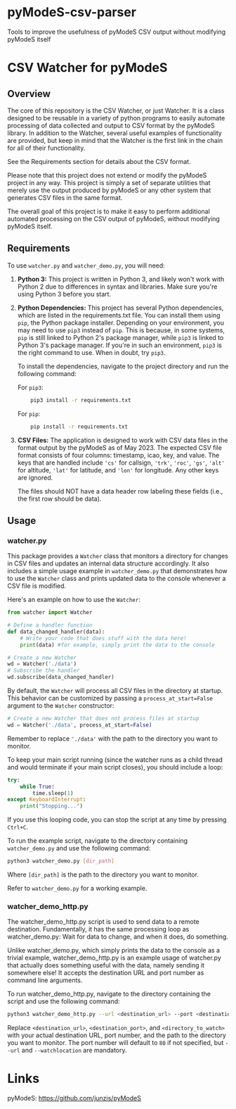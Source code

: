 # pyModeS-csv-parser
Tools to improve the usefulness of pyModeS CSV output without modifying pyModeS itself


# CSV Watcher for pyModeS

## Overview
The core of this repository is the CSV Watcher, or just Watcher. It is a class designed to be reusable in a variety of python programs to easily automate processing of data collected and output to CSV format by the pyModeS library. In addition to the Watcher, several useful examples of functionality are provided, but keep in mind that the Watcher is the first link in the chain for all of their functionality.

See the Requirements section for details about the CSV format.

Please note that this project does not extend or modify the pyModeS project in any way. This project is simply a set of separate utilities that merely use the output produced by pyModeS or any other system that generates CSV files in the same format.

The overall goal of this project is to make it easy to perform additional automated processing on the CSV output of pyModeS, without modifying pyModeS itself.

## Requirements

To use `watcher.py` and `watcher_demo.py`, you will need:

1. **Python 3:** This project is written in Python 3, and likely won't work with Python 2 due to differences in syntax and libraries. Make sure you're using Python 3 before you start.

2. **Python Dependencies:** This project has several Python dependencies, which are listed in the requirements.txt file. You can install them using `pip`, the Python package installer. Depending on your environment, you may need to use `pip3` instead of `pip`. This is because, in some systems, `pip` is still linked to Python 2's package manager, while `pip3` is linked to Python 3's package manager. If you're in such an environment, `pip3` is the right command to use. When in doubt, try `pip3`.

    To install the dependencies, navigate to the project directory and run the following command:

    For `pip3`:
    ```bash
        pip3 install -r requirements.txt
    ```
    For `pip`:
    ```bash
        pip install -r requirements.txt
    ```
3. **CSV Files:** The application is designed to work with CSV data files in the format output by the pyModeS as of May 2023. The expected CSV file format consists of four columns: timestamp, icao, key, and value. The keys that are handled include `'cs'` for callsign, `'trk'`, `'roc'`, `'gs'`, `'alt'` for altitude, `'lat'` for latitude, and `'lon'` for longitude. Any other keys are ignored.

    The files should NOT have a data header row labeling these fields (i.e., the first row should be data).

## Usage

### watcher.py
This package provides a `Watcher` class that monitors a directory for changes in CSV files and updates an internal data structure accordingly. It also includes a simple usage example in `watcher_demo.py` that demonstrates how to use the `Watcher` class and prints updated data to the console whenever a CSV file is modified.

Here's an example on how to use the `Watcher`:

```python
from watcher import Watcher

# Define a handler function
def data_changed_handler(data):
    # Write your code that does stuff with the data here!
    print(data) #for example, simply print the data to the console

# Create a new Watcher
wd = Watcher('./data')
# Subscribe the handler
wd.subscribe(data_changed_handler)
```

By default, the `Watcher` will process all CSV files in the directory at startup. This behavior can be customized by passing a `process_at_start=False` argument to the `Watcher` constructor:

```python
# Create a new Watcher that does not process files at startup
wd = Watcher('./data', process_at_start=False)
```

Remember to replace `'./data'` with the path to the directory you want to monitor.

To keep your main script running (since the watcher runs as a child thread and would terminate if your main script closes), you should include a loop:

```python
try:
    while True:
        time.sleep(1)
except KeyboardInterrupt:
    print("Stopping...")
```

If you use this looping code, you can stop the script at any time by pressing `Ctrl+C`.

To run the example script, navigate to the directory containing `watcher_demo.py` and use the following command:

```bash
python3 watcher_demo.py [dir_path]
```

Where `[dir_path]` is the path to the directory you want to monitor.

Refer to `watcher_demo.py` for a working example. 


### watcher_demo_http.py
The watcher_demo_http.py script is used to send data to a remote destination. Fundamentally, it has the same processing loop as watcher_demo.py: Wait for data to change, and when it does, do something.

Unlike watcher_demo.py, which simply prints the data to the console as a trivial example, watcher_demo_http.py is an example usage of watcher.py that actually does something useful with the data, namely sending it somewhere else! It accepts the destination URL and port number as command line arguments.

To run watcher_demo_http.py, navigate to the directory containing the script and use the following command:

```bash
python3 watcher_demo_http.py --url <destination_url> --port <destination_port> --watchlocation <directory_to_watch>
```

Replace `<destination_url>`, `<destination_port>`, and `<directory_to_watch>` with your actual destination URL, port number, and the path to the directory you want to monitor. The port number will default to `80` if not specified, but `--url` and `--watchlocation` are mandatory.

# Links
pyModeS: https://github.com/junzis/pyModeS